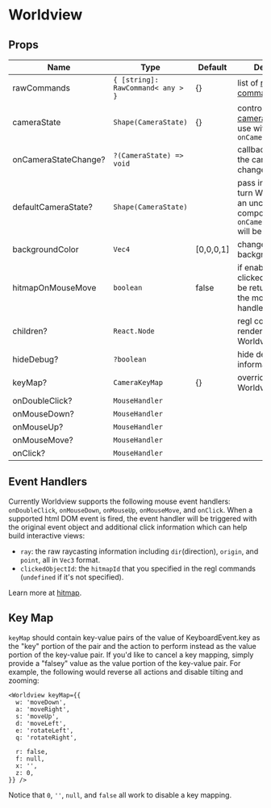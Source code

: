 # Worldview

## Props

| Name                 | Type                              | Default   | Description                                                                                             |
| -------------------- | --------------------------------- | --------- | ------------------------------------------------------------------------------------------------------- |
| rawCommands          | `{ [string]: RawCommand< any > }` | {}        | list of [regl commands](http://regl.party/api#commands)                                                 |
| cameraState          | `Shape(CameraState)`              | {}        | control the [cameraState](/api/camera), must use with `onCameraStateChange`                             |
| onCameraStateChange? | `?(CameraState) => void`          |           | callback whenever the camera state changes                                                              |
| defaultCameraState?  | `Shape(CameraState)`              |           | pass in this prop to turn Worldview to an uncontrolled component. `onCameraStateChange` will be ignored |
| backgroundColor      | `Vec4`                            | [0,0,0,1] | change the scene background color                                                                       |
| hitmapOnMouseMove    | `boolean`                         | false     | if enabled, the clicked objectId will be returned from the mouse event handler                          |
| children?            | `React.Node`                      |           | regl components to render inside the Worldview                                                          |
| hideDebug?           | `?boolean`                        |           | hide debug information                                                                                  |
| keyMap?              | `CameraKeyMap`                    | {}        | override default Worldview hotkeys                                                                      |
| onDoubleClick?       | `MouseHandler`                    |           |                                                                                                         |
| onMouseDown?         | `MouseHandler`                    |           |                                                                                                         |
| onMouseUp?           | `MouseHandler`                    |           |                                                                                                         |
| onMouseMove?         | `MouseHandler`                    |           |                                                                                                         |
| onClick?             | `MouseHandler`                    |           |                                                                                                         |

## Event Handlers

Currently Worldview supports the following mouse event handlers: `onDoubleClick`, `onMouseDown`, `onMouseUp`, `onMouseMove`, and `onClick`. When a supported html DOM event is fired, the event handler will be triggered with the original event object and additional click information which can help build interactive views:

- `ray`: the raw raycasting information including `dir`(direction), `origin`, and `point`, all in `Vec3` format.
- `clickedObjectId`: the `hitmapId` that you specified in the regl commands (`undefined` if it's not specified).

Learn more at [hitmap](/api/hitmap).

## Key Map

`keyMap` should contain key-value pairs of the value of KeyboardEvent.key as the "key" portion of the pair and the
  action to perform instead as the value portion of the key-value pair. If you'd like to cancel a key mapping, simply
  provide a "falsey" value as the value portion of the key-value pair. For example, the following would reverse all
  actions and disable tilting and zooming:
  
    <Worldview keyMap={{
      w: 'moveDown',
      a: 'moveRight',
      s: 'moveUp',
      d: 'moveLeft',
      e: 'rotateLeft',
      q: 'rotateRight',
      
      r: false,
      f: null,
      x: '',
      z: 0,
    }} />
   
   Notice that `0`, `''`, `null`, and `false` all work to disable a key mapping. 
